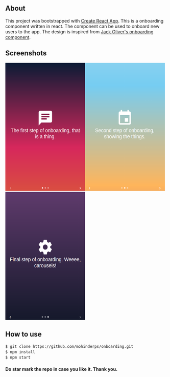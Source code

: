 ## About
This project was bootstrapped with [Create React App](https://github.com/facebookincubator/create-react-app).
This is a onboarding component written in react. The component can be used to onboard new users to the app. The design is inspired from [Jack Oliver's onboarding component](https://codepen.io/jackoliver/full/XNvRrQ/).

## Screenshots
<img src="Screenshot1.png" width="250" height="400"><img src="Screenshot2.png" width="250" height="400"><img src="Screenshot3.png" width="250" height="400">

## How to use
``` bash
$ git clone https://github.com/mohinderps/onboarding.git
$ npm install
$ npm start
```
#### Do star mark the repo in case you like it. Thank you.
